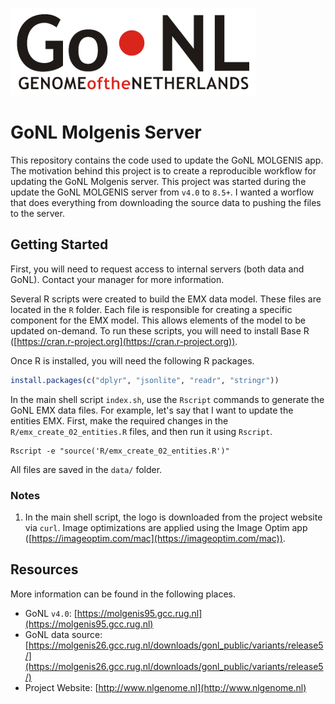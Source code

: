 ![Genome of the Netherlands proejct](src/images/gonl_logo.png)

# GoNL Molgenis Server

This repository contains the code used to update the GoNL MOLGENIS app. The motivation behind this project is to create a reproducible workflow for updating the GoNL Molgenis server. This project was started during the update the GoNL MOLGENIS server from `v4.0` to `8.5+`. I wanted a worflow that does everything from downloading the source data to pushing the files to the server.

## Getting Started

First, you will need to request access to internal servers (both data and GoNL). Contact your manager for more information.

Several R scripts were created to build the EMX data model. These files are located in the `R` folder. Each file is responsible for creating a specific component for the EMX model. This allows elements of the model to be updated on-demand. To run these scripts, you will need to install Base R ([https://cran.r-project.org](https://cran.r-project.org)).

Once R is installed, you will need the following R packages.

```r
install.packages(c("dplyr", "jsonlite", "readr", "stringr"))
```

In the main shell script `index.sh`, use the `Rscript` commands to generate the GoNL EMX data files. For example, let's say that I want to update the entities EMX. First, make the required changes in the `R/emx_create_02_entities.R` files, and then run it using `Rscript`.

```shell
Rscript -e "source('R/emx_create_02_entities.R')"
```

All files are saved in the `data/` folder.

### Notes

1. In the main shell script, the logo is downloaded from the project website via `curl`. Image optimizations are applied using the Image Optim app ([https://imageoptim.com/mac](https://imageoptim.com/mac)).

## Resources

More information can be found in the following places.

- GoNL `v4.0`: [https://molgenis95.gcc.rug.nl](https://molgenis95.gcc.rug.nl)
- GoNL data source: [https://molgenis26.gcc.rug.nl/downloads/gonl_public/variants/release5/](https://molgenis26.gcc.rug.nl/downloads/gonl_public/variants/release5/)
- Project Website: [http://www.nlgenome.nl](http://www.nlgenome.nl)
